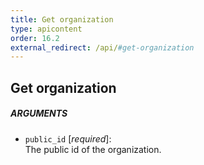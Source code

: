 ```yaml
---
title: Get organization
type: apicontent
order: 16.2
external_redirect: /api/#get-organization
---
```


## Get organization
##### ARGUMENTS
* `public_id` [*required*]:  
    The public id of the organization.
